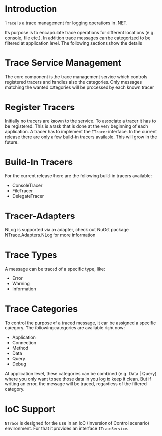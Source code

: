 # Introduction
`Trace` is a trace management for logging operations in .NET.

Its purpose is to encapsulate trace operations for different locations (e.g. console, file etc.). In addition trace messages can be categorized to be filtered at application level. The following sections show the details

# Trace Service Management
The core component is the trace management service which controls registered tracers and handles also the categories. Only messages matching the wanted categories will be processed by each known tracer

# Register Tracers
Initially no tracers are known to the service. To associate a tracer it has to be registered. This is a task that is done at the very beginning of each application. A tracer has to implement the `ITracer` interface.
In the current release there are only a few build-in tracers available. This will grow in the future.

# Build-In Tracers
For the current release there are the following build-in tracers available:
* ConsoleTracer
* FileTracer
* DelegateTracer

# Tracer-Adapters
NLog is supported via an adapter, check out NuGet package NTrace.Adapters.NLog for more information

# Trace Types
A message can be traced of a specific type, like:

* Error
* Warning
* Information

# Trace Categories
To control the purpose of a traced message, it can be assigned a specific category. The following categories are available right now:

* Application
* Connection
* Method
* Data
* Query
* Debug

At application level, these categories can be combined (e.g. Data | Query) where you only want to see those data in you log to keep it clean.
But if writing an error, the message will be traced, regardless of the filtered category.

# IoC Support
`NTrace` is designed for the use in an IoC (Inversion of Control scenario) environment. For that it provides an interface `ITraceService`.
